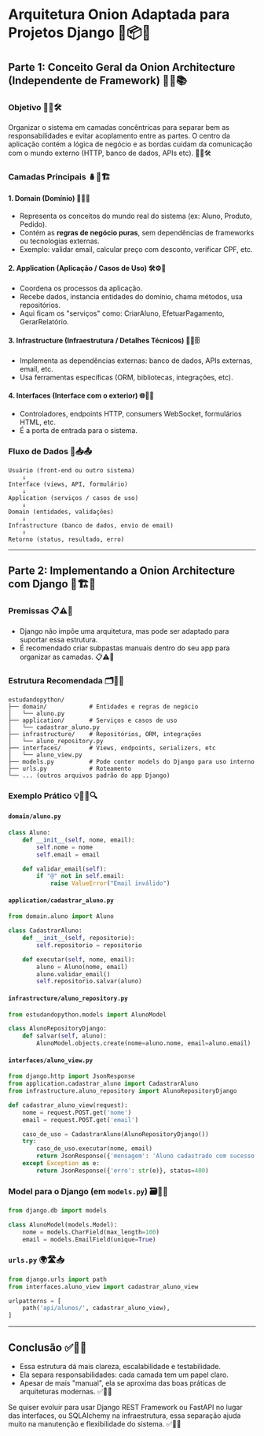 # Arquitetura Onion Adaptada para Projetos Django 🍥📦📐

## Parte 1: Conceito Geral da Onion Architecture (Independente de Framework) 🧠🧭📚

### Objetivo 🎯📌🛠️

Organizar o sistema em camadas concêntricas para separar bem as responsabilidades e evitar acoplamento entre as partes. O centro da aplicação contém a lógica de negócio e as bordas cuidam da comunicação com o mundo externo (HTTP, banco de dados, APIs etc). 🎯📌🛠️

### Camadas Principais 🪆🧩🏗️

#### 1. **Domain (Domínio)** 🧱🔐🧬

- Representa os conceitos do mundo real do sistema (ex: Aluno, Produto, Pedido).
- Contém as **regras de negócio puras**, sem dependências de frameworks ou tecnologias externas.
- Exemplo: validar email, calcular preço com desconto, verificar CPF, etc.

#### 2. **Application (Aplicação / Casos de Uso)** 🛠️⚙️🎯

- Coordena os processos da aplicação.
- Recebe dados, instancia entidades do domínio, chama métodos, usa repositórios.
- Aqui ficam os "serviços" como: CriarAluno, EfetuarPagamento, GerarRelatório.

#### 3. **Infrastructure (Infraestrutura / Detalhes Técnicos)** 🧰🔌🗄️

- Implementa as dependências externas: banco de dados, APIs externas, email, etc.
- Usa ferramentas específicas (ORM, bibliotecas, integrações, etc).

#### 4. **Interfaces (Interface com o exterior)** 🌐📨🔁

- Controladores, endpoints HTTP, consumers WebSocket, formulários HTML, etc.
- É a porta de entrada para o sistema.

### Fluxo de Dados 🔄📥📤

```
Usuário (front-end ou outro sistema)
    ↓
Interface (views, API, formulário)
    ↓
Application (serviços / casos de uso)
    ↓
Domain (entidades, validações)
    ↓
Infrastructure (banco de dados, envio de email)
    ↑
Retorno (status, resultado, erro)
```

---

## Parte 2: Implementando a Onion Architecture com Django 🐍🏗️🧱

### Premissas 📋⚠️🔧

- Django não impõe uma arquitetura, mas pode ser adaptado para suportar essa estrutura.
- É recomendado criar subpastas manuais dentro do seu app para organizar as camadas. 📋⚠️🔧

### Estrutura Recomendada 🗂️📁🔨

```
estudandopython/
├── domain/            # Entidades e regras de negócio
│   └── aluno.py
├── application/       # Serviços e casos de uso
│   └── cadastrar_aluno.py
├── infrastructure/    # Repositórios, ORM, integrações
│   └── aluno_repository.py
├── interfaces/        # Views, endpoints, serializers, etc
│   └── aluno_view.py
├── models.py          # Pode conter models do Django para uso interno
├── urls.py            # Roteamento
└── ... (outros arquivos padrão do app Django)
```

### Exemplo Prático 💡👨‍💻🔍

#### `domain/aluno.py`

```python
class Aluno:
    def __init__(self, nome, email):
        self.nome = nome
        self.email = email

    def validar_email(self):
        if "@" not in self.email:
            raise ValueError("Email inválido")
```

#### `application/cadastrar_aluno.py`

```python
from domain.aluno import Aluno

class CadastrarAluno:
    def __init__(self, repositorio):
        self.repositorio = repositorio

    def executar(self, nome, email):
        aluno = Aluno(nome, email)
        aluno.validar_email()
        self.repositorio.salvar(aluno)
```

#### `infrastructure/aluno_repository.py`

```python
from estudandopython.models import AlunoModel

class AlunoRepositoryDjango:
    def salvar(self, aluno):
        AlunoModel.objects.create(nome=aluno.nome, email=aluno.email)
```

#### `interfaces/aluno_view.py`

```python
from django.http import JsonResponse
from application.cadastrar_aluno import CadastrarAluno
from infrastructure.aluno_repository import AlunoRepositoryDjango

def cadastrar_aluno_view(request):
    nome = request.POST.get('nome')
    email = request.POST.get('email')

    caso_de_uso = CadastrarAluno(AlunoRepositoryDjango())
    try:
        caso_de_uso.executar(nome, email)
        return JsonResponse({'mensagem': 'Aluno cadastrado com sucesso'})
    except Exception as e:
        return JsonResponse({'erro': str(e)}, status=400)
```

### Model para o Django (em `models.py`) 🗃️📄📌

```python
from django.db import models

class AlunoModel(models.Model):
    nome = models.CharField(max_length=100)
    email = models.EmailField(unique=True)
```

### `urls.py` 🌍🛣️📥

```python
from django.urls import path
from interfaces.aluno_view import cadastrar_aluno_view

urlpatterns = [
    path('api/alunos/', cadastrar_aluno_view),
]
```

---

## Conclusão ✅🧩🚀

- Essa estrutura dá mais clareza, escalabilidade e testabilidade.
- Ela separa responsabilidades: cada camada tem um papel claro.
- Apesar de mais "manual", ela se aproxima das boas práticas de arquiteturas modernas. ✅🧩🚀

Se quiser evoluir para usar Django REST Framework ou FastAPI no lugar das interfaces, ou SQLAlchemy na infraestrutura, essa separação ajuda muito na manutenção e flexibilidade do sistema. ✅🧩🚀

